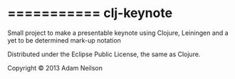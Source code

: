 ===========
clj-keynote
===========

Small project to make a presentable keynote using Clojure, Leiningen and a yet to be determined mark-up notation


Distributed under the Eclipse Public License, the same as Clojure.


Copyright © 2013 Adam Neilson
